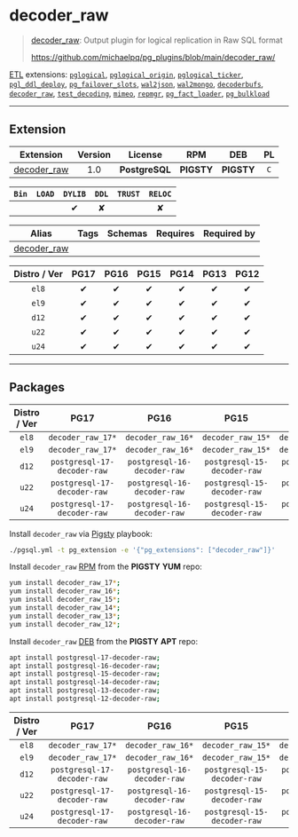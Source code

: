 # decoder_raw


> [decoder_raw](https://github.com/michaelpq/pg_plugins/blob/main/decoder_raw/): Output plugin for logical replication in Raw SQL format
>
> https://github.com/michaelpq/pg_plugins/blob/main/decoder_raw/





[ETL](/etl) extensions: [`pglogical`](/pglogical), [`pglogical_origin`](/pglogical_origin), [`pglogical_ticker`](/pglogical_ticker), [`pgl_ddl_deploy`](/pgl_ddl_deploy), [`pg_failover_slots`](/pg_failover_slots), [`wal2json`](/wal2json), [`wal2mongo`](/wal2mongo), [`decoderbufs`](/decoderbufs), [`decoder_raw`](/decoder_raw), [`test_decoding`](/test_decoding), [`mimeo`](/mimeo), [`repmgr`](/repmgr), [`pg_fact_loader`](/pg_fact_loader), [`pg_bulkload`](/pg_bulkload)


-------
## Extension


| Extension | Version | License | RPM | DEB | PL |
|-----------|:-------:|:-------:|:---:|:---:|:--:|
| [decoder_raw](https://github.com/michaelpq/pg_plugins/blob/main/decoder_raw/) | 1.0 | **<span class="tcblue">PostgreSQL</span>** | **<span class="tcwarn">PIGSTY</span>** | **<span class="tcwarn">PIGSTY</span>** | `C` |



| `Bin` | `LOAD` | `DYLIB` | `DDL` | `TRUST` | `RELOC` |
|:-----:|:------:|:-------:|:-----:|:-------:|:-------:|
|  |  | <span class="tcblue">✔</span> | <span class="tcwarn">✘</span> |  | <span class="tcwarn">✘</span> |



| Alias | Tags | Schemas | Requires | Required by |
|-------|------|---------|----------|-------------|
| [decoder_raw](/decoder_raw) |  |  |  |  |



| Distro / Ver | PG17 | PG16 | PG15 | PG14 | PG13 | PG12 |
|:------------:|:----:|:----:|:----:|:----:|:----:|:----:|
| `el8` | <span class="tcblue">✔</span> | <span class="tcblue">✔</span> | <span class="tcblue">✔</span> | <span class="tcblue">✔</span> | <span class="tcblue">✔</span> | <span class="tcblue">✔</span> |
| `el9` | <span class="tcblue">✔</span> | <span class="tcblue">✔</span> | <span class="tcblue">✔</span> | <span class="tcblue">✔</span> | <span class="tcblue">✔</span> | <span class="tcblue">✔</span> |
| `d12` | <span class="tcblue">✔</span> | <span class="tcblue">✔</span> | <span class="tcblue">✔</span> | <span class="tcblue">✔</span> | <span class="tcblue">✔</span> | <span class="tcblue">✔</span> |
| `u22` | <span class="tcblue">✔</span> | <span class="tcblue">✔</span> | <span class="tcblue">✔</span> | <span class="tcblue">✔</span> | <span class="tcblue">✔</span> | <span class="tcblue">✔</span> |
| `u24` | <span class="tcblue">✔</span> | <span class="tcblue">✔</span> | <span class="tcblue">✔</span> | <span class="tcblue">✔</span> | <span class="tcblue">✔</span> | <span class="tcblue">✔</span> |





-----------


## Packages


| Distro / Ver | PG17 | PG16 | PG15 | PG14 | PG13 | PG12 |
|:------------:|:----:|:----:|:----:|:----:|:----:|:----:|
| `el8` | `decoder_raw_17*` | `decoder_raw_16*` | `decoder_raw_15*` | `decoder_raw_14*` | `decoder_raw_13*` | `decoder_raw_12*` |
| `el9` | `decoder_raw_17*` | `decoder_raw_16*` | `decoder_raw_15*` | `decoder_raw_14*` | `decoder_raw_13*` | `decoder_raw_12*` |
| `d12` | `postgresql-17-decoder-raw` | `postgresql-16-decoder-raw` | `postgresql-15-decoder-raw` | `postgresql-14-decoder-raw` | `postgresql-13-decoder-raw` | `postgresql-12-decoder-raw` |
| `u22` | `postgresql-17-decoder-raw` | `postgresql-16-decoder-raw` | `postgresql-15-decoder-raw` | `postgresql-14-decoder-raw` | `postgresql-13-decoder-raw` | `postgresql-12-decoder-raw` |
| `u24` | `postgresql-17-decoder-raw` | `postgresql-16-decoder-raw` | `postgresql-15-decoder-raw` | `postgresql-14-decoder-raw` | `postgresql-13-decoder-raw` | `postgresql-12-decoder-raw` |



Install `decoder_raw` via [Pigsty](https://pigsty.io/docs/pgext/usage/install/) playbook:

```bash
./pgsql.yml -t pg_extension -e '{"pg_extensions": ["decoder_raw"]}'
```


Install `decoder_raw` [RPM](/rpm) from the **<span class="tcwarn">PIGSTY</span>** **YUM** repo:

```bash
yum install decoder_raw_17*;
yum install decoder_raw_16*;
yum install decoder_raw_15*;
yum install decoder_raw_14*;
yum install decoder_raw_13*;
yum install decoder_raw_12*;
```


Install `decoder_raw` [DEB](/deb) from the **<span class="tcwarn">PIGSTY</span>** **APT** repo:

```bash
apt install postgresql-17-decoder-raw;
apt install postgresql-16-decoder-raw;
apt install postgresql-15-decoder-raw;
apt install postgresql-14-decoder-raw;
apt install postgresql-13-decoder-raw;
apt install postgresql-12-decoder-raw;
```




| Distro / Ver | PG17 | PG16 | PG15 | PG14 | PG13 | PG12 |
|:------------:|:----:|:----:|:----:|:----:|:----:|:----:|
| `el8` | `decoder_raw_17*` | `decoder_raw_16*` | `decoder_raw_15*` | `decoder_raw_14*` | `decoder_raw_13*` | `decoder_raw_12*` |
| `el9` | `decoder_raw_17*` | `decoder_raw_16*` | `decoder_raw_15*` | `decoder_raw_14*` | `decoder_raw_13*` | `decoder_raw_12*` |
| `d12` | `postgresql-17-decoder-raw` | `postgresql-16-decoder-raw` | `postgresql-15-decoder-raw` | `postgresql-14-decoder-raw` | `postgresql-13-decoder-raw` | `postgresql-12-decoder-raw` |
| `u22` | `postgresql-17-decoder-raw` | `postgresql-16-decoder-raw` | `postgresql-15-decoder-raw` | `postgresql-14-decoder-raw` | `postgresql-13-decoder-raw` | `postgresql-12-decoder-raw` |
| `u24` | `postgresql-17-decoder-raw` | `postgresql-16-decoder-raw` | `postgresql-15-decoder-raw` | `postgresql-14-decoder-raw` | `postgresql-13-decoder-raw` | `postgresql-12-decoder-raw` |





